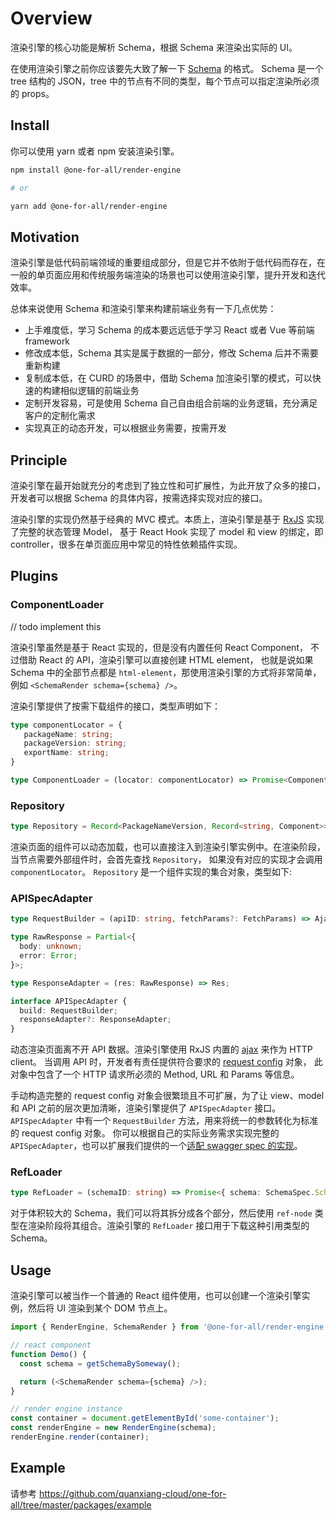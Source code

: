 # Overview

渲染引擎的核心功能是解析 Schema，根据 Schema 来渲染出实际的 UI。

在使用渲染引擎之前你应该要先大致了解一下 [Schema](https://github.com/quanxiang-cloud/one-for-all/tree/master/packages/schema-spec) 的格式。
Schema 是一个 tree 结构的 JSON，tree 中的节点有不同的类型，每个节点可以指定渲染所必须的 props。

## Install

你可以使用 yarn 或者 npm 安装渲染引擎。

```bash
npm install @one-for-all/render-engine

# or

yarn add @one-for-all/render-engine
```

## Motivation

渲染引擎是低代码前端领域的重要组成部分，但是它并不依附于低代码而存在，在一般的单页面应用和传统服务端渲染的场景也可以使用渲染引擎，提升开发和迭代效率。

总体来说使用 Schema 和渲染引擎来构建前端业务有一下几点优势：

- 上手难度低，学习 Schema 的成本要远远低于学习 React 或者 Vue 等前端 framework
- 修改成本低，Schema 其实是属于数据的一部分，修改 Schema 后并不需要重新构建
- 复制成本低，在 CURD 的场景中，借助 Schema 加渲染引擎的模式，可以快速的构建相似逻辑的前端业务
- 定制开发容易，可是使用 Schema 自己自由组合前端的业务逻辑，充分满足客户的定制化需求
- 实现真正的动态开发，可以根据业务需要，按需开发

## Principle

渲染引擎在最开始就充分的考虑到了独立性和可扩展性，为此开放了众多的接口，开发者可以根据 Schema 的具体内容，按需选择实现对应的接口。

渲染引擎的实现仍然基于经典的 MVC 模式。本质上，渲染引擎是基于 [RxJS](https://rxjs.dev/) 实现了完整的状态管理 Model，
基于 React Hook 实现了 model 和 view 的绑定，即 controller，很多在单页面应用中常见的特性依赖插件实现。

## Plugins

### ComponentLoader

// todo implement this

渲染引擎虽然是基于 React 实现的，但是没有内置任何 React Component，
不过借助 React 的 API，渲染引擎可以直接创建 HTML element，
也就是说如果 Schema 中的全部节点都是 `html-element`，那使用渲染引擎的方式将非常简单，例如 `<SchemaRender schema={schema} />`。

渲染引擎提供了按需下载组件的接口，类型声明如下：

```typescript
type componentLocator = {
   packageName: string;
   packageVersion: string;
   exportName: string;
}

type ComponentLoader = (locator: componentLocator) => Promise<Component>
```

### Repository

```typescript
type Repository = Record<PackageNameVersion, Record<string, Component>>;
```

渲染页面的组件可以动态加载，也可以直接注入到渲染引擎实例中。在渲染阶段，当节点需要外部组件时，会首先查找 `Repository`，
如果没有对应的实现才会调用 `componentLocator`。 `Repository` 是一个组件实现的集合对象，类型如下:

### APISpecAdapter

```typescript
type RequestBuilder = (apiID: string, fetchParams?: FetchParams) => AjaxConfig | undefined;

type RawResponse = Partial<{
  body: unknown;
  error: Error;
}>;

type ResponseAdapter = (res: RawResponse) => Res;

interface APISpecAdapter {
  build: RequestBuilder;
  responseAdapter?: ResponseAdapter;
}
```

动态渲染页面离不开 API 数据。渲染引擎使用 RxJS 内置的 [ajax](https://rxjs.dev/api/ajax/ajax) 来作为 HTTP client。
当调用 API 时，开发者有责任提供符合要求的 [request config](https://github.com/quanxiang-cloud/one-for-all/blob/main/packages/api-spec-adapter/src/types.ts#L35) 对象，
此对象中包含了一个 HTTP 请求所必须的 Method, URL 和 Params 等信息。

手动构造完整的 request config 对象会很繁琐且不可扩展，为了让 view、model 和 API 之前的层次更加清晰，渲染引擎提供了 `APISpecAdapter` 接口。
`APISpecAdapter` 中有一个 `RequestBuilder` 方法，用来将统一的参数转化为标准的 request config 对象。
你可以根据自己的实际业务需求实现完整的 `APISpecAdapter`，也可以扩展我们提供的一个[适配 swagger spec 的实现](https://github.com/quanxiang-cloud/one-for-all/tree/main/packages/api-spec-adapter)。

### RefLoader

```typescript
type RefLoader = (schemaID: string) => Promise<{ schema: SchemaSpec.Schema; plugins?: Plugins }>;
```

对于体积较大的 Schema，我们可以将其拆分成各个部分，然后使用 `ref-node` 类型在渲染阶段将其组合。渲染引擎的 `RefLoader` 接口用于下载这种引用类型的 Schema。

## Usage

渲染引擎可以被当作一个普通的 React 组件使用，也可以创建一个渲染引擎实例，然后将 UI 渲染到某个 DOM 节点上。

```javascript
import { RenderEngine, SchemaRender } from '@one-for-all/render-engine';

// react component
function Demo() {
  const schema = getSchemaBySomeway();

  return (<SchemaRender schema={schema} />);
}

// render engine instance
const container = document.getElementById('some-container');
const renderEngine = new RenderEngine(schema);
renderEngine.render(container);

```

## Example

请参考 https://github.com/quanxiang-cloud/one-for-all/tree/master/packages/example
